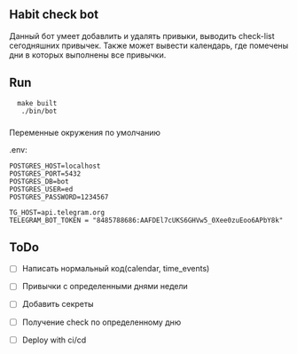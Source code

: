 ## Habit check bot

Данный бот умеет добавлить и удалять привыки,
выводить check-list сегодняшних привычек. Также может вывести календарь, где помечены дни в которых выполнены все привычки.


## Run

```shell
  make built
   ./bin/bot 
```
###
Переменные окружения по умолчанию

.env:
```
POSTGRES_HOST=localhost
POSTGRES_PORT=5432
POSTGRES_DB=bot
POSTGRES_USER=ed
POSTGRES_PASSWORD=1234567

TG_HOST=api.telegram.org
TELEGRAM_BOT_TOKEN = "8485788686:AAFDEl7cUKS6GHVw5_0Xee0zuEoo6APbY8k"
```

## ToDo
- [ ] Написать нормальный код(calendar, time_events)
- [ ] Привычки с определенными днями недели
- [ ] Добавить секреты
- [ ] Получение check по определенному дню
- [ ] Deploy with ci/cd

